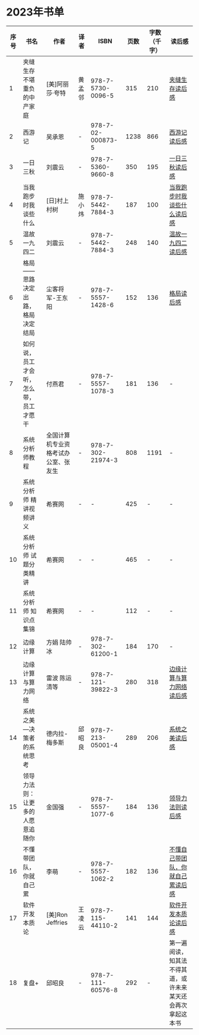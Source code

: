 # 2023年书单
| 序号  | 书名             | 作者        | 译者   | ISBN              | 页数 | 字数（千字） | 读后感 |
|-----|----------------|-----------|------|-------------------| --- | -- | --- |
| 1   | 夹缝生存 不堪重负的中产家庭 | [美]阿丽莎·夸特 | 黄孟邻  | 978-7-5730-0096-5 | 315 | 210 |[夹缝生存读后感](./2023/夹缝生存.md)|
| 2   | 西游记            | 吴承恩       | -    | 978-7-02-000873-5 | 1238 | 866 | [西游记读后感](./2023/西游记.md) |
| 3   | 一日三秋           | 刘震云       | -    | 978-7-5360-9660-8 | 350 | 195 | [一日三秋读后感](./2023/一日三秋.md) |
| 4   | 当我跑步时我谈些什么 | [日]村上村树  | 施小炜 | 978-7-5442-7884-3 | 187 | 100 | [当我跑步时我谈些什么读后感](./2023/当我跑步时我谈些什么.md) |
| 5   | 温故一九四二 | 刘震云 | - | 978-7-5442-7884-3 | 248 | 140 | [温故一九四二读后感](./2023/温故一九四二.md) |
| 6 | 格局——思路决定出路，格局决定结局 | 尘客将军-王东阳 | - | 978-7-5557-1428-6 | 152 | 136 | [格局读后感](./2023/格局.md) |
| 7 | 如何说，员工才会听，怎么带，员工才愿干 | 付燕君 | - | 978-7-5557-1078-3 | 181 | 136 | - |
| 8 | 系统分析师教程 | 全国计算机专业资格考试办公室、张友生 | - | 978-7-302-21974-3 | 808 | 1191 | - |
| 9 | 系统分析师 精讲视频讲义 | 希赛网 | - | - | 425 | - | - |
| 10 | 系统分析师 试题分类精讲 | 希赛网 | - | - | 465 | - | - |
| 11 | 系统分析师 知识点集锦 | 希赛网 | - | - | 112 | - | - |
| 12 | 边缘计算 | 方娟 陆帅冰 | - | 978-7-302-61200-1 | 184 | 170 | - |
| 13 | 边缘计算与算力网络 | 雷波 陈运清等 | - | 978-7-121-39822-3 | 280 | 318 | [边缘计算与算力网络读后感](./2023/边缘计算与算力网络.md) |
| 14 | 系统之美—决策者的系统思考 | 德内拉-梅多斯 | 邱昭良 | 978-7-213-05001-4 | 289 | 206 | [系统之美读后感](./2023/系统之美.md) |
| 15 | 领导力法则：让更多的人愿意追随你 | 金国强 | - | 978-7-5557-1077-6 | 184 | 136 | [领导力法则读后感](./2023/领导力法则.md) |
| 16 | 不懂带团队，你就自己累 | 李萌 | - | 978-7-5557-1062-2 | 182 | 136 | [不懂自己带团队，你就自己累读后感](./2023/不懂带团队你就自己累.md) |
| 17 | 软件开发本质论 | [美]Ron Jeffries | 王凌云 | 978-7-115-44110-2 | 141 | 144 | [软件开发本质论读后感](./2023/软件开发本质论.md) |
| 18 | 复盘+ | 邱昭良 | - | 978-7-111-60576-8 | 292 | - | 第一遍阅读，知其法不得其道，或许未来某天还会再次拿起这本书 |